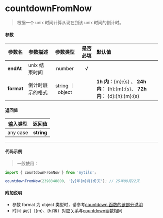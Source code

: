 # countdownFromNow

> 根据一个 unix 时间计算从现在到该 unix 时间的倒计时。

#### 参数

| 参数名     | 参数描述         |     参数类型     | 是否必填 | 默认值                                                                        |
| ---------- | ---------------- | :--------------: | :------: | :---------------------------------------------------------------------------- |
| **endAt**  | unix 结束时间    |      number      |    √     |                                                                               |
| **format** | 倒计时展示的格式 | string ｜ object |          | **1h 内**：{m}:{s} 、 **24h 内**： {h}:{m}:{s}、 **72h 内**： {d}:{h}:{m}:{s} |

#### 返回值

| 输入类型 |   返回值   |
| :------: | :--------: |
| any case | **string** |

---

#### 代码示例

> 一般使用：

```js
import { countdownFromNow } from 'mytils';

countdownFromNow(2398348800, '{y}年{m}月{d}天'); // 25年09月22天
```

#### 附加说明

- 参数 format 为 object 类型时，请参考[countdown 函数的该部分说明](/doc/time/countdown?id=代码示例)
- 时间-索引（{m}、{h}等）对应关系与[countdown](/doc/time/countdown?id=附加说明)函数相同
